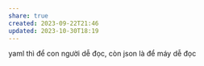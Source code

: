 ```yaml
---
share: true
created: 2023-09-22T21:46
updated: 2023-10-30T18:19
---
```

yaml thì để con người dễ đọc, còn json là để máy dễ đọc
